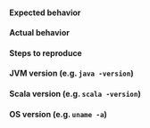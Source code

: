 #### Expected behavior

#### Actual behavior

#### Steps to reproduce

#### JVM version (e.g. `java -version`)

#### Scala version (e.g. `scala -version`)

#### OS version (e.g. `uname -a`)
